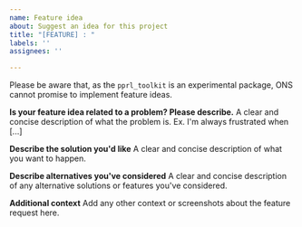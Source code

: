 ```yaml
---
name: Feature idea
about: Suggest an idea for this project
title: "[FEATURE] : "
labels: ''
assignees: ''

---
```


Please be aware that, as the `pprl_toolkit` is an experimental package, ONS cannot promise to implement feature ideas.

**Is your feature idea related to a problem? Please describe.**
A clear and concise description of what the problem is. Ex. I'm always frustrated when [...]

**Describe the solution you'd like**
A clear and concise description of what you want to happen.

**Describe alternatives you've considered**
A clear and concise description of any alternative solutions or features you've considered.

**Additional context**
Add any other context or screenshots about the feature request here.

